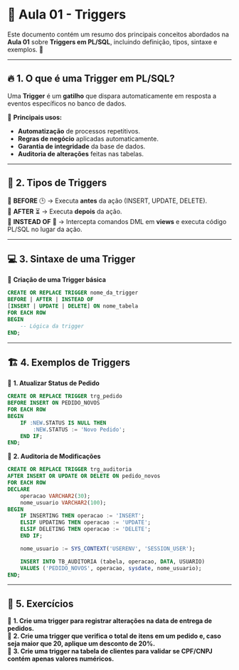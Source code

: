 # 📌 Aula 01 - Triggers  

Este documento contém um resumo dos principais conceitos abordados na **Aula 01** sobre **Triggers em PL/SQL**, incluindo definição, tipos, sintaxe e exemplos. 🚀  

---  

## 🔥 **1. O que é uma Trigger em PL/SQL?**  

Uma **Trigger** é um **gatilho** que dispara automaticamente em resposta a eventos específicos no banco de dados.  

📌 **Principais usos:**  
- **Automatização** de processos repetitivos.  
- **Regras de negócio** aplicadas automaticamente.  
- **Garantia de integridade** da base de dados.  
- **Auditoria de alterações** feitas nas tabelas.  

---

## 🎯 **2. Tipos de Triggers**  

📌 **BEFORE** 🕒 → Executa **antes** da ação (INSERT, UPDATE, DELETE).  
📌 **AFTER** ⏳ → Executa **depois** da ação.  
📌 **INSTEAD OF** 🚀 → Intercepta comandos DML em **views** e executa código PL/SQL no lugar da ação.  

---

## 💻 **3. Sintaxe de uma Trigger**  

📌 **Criação de uma Trigger básica**  
```sql
CREATE OR REPLACE TRIGGER nome_da_trigger
BEFORE | AFTER | INSTEAD OF
[INSERT | UPDATE | DELETE] ON nome_tabela
FOR EACH ROW
BEGIN
    -- Lógica da trigger
END;
```

---

## 🏗 **4. Exemplos de Triggers**  

📌 **1. Atualizar Status de Pedido**  
```sql
CREATE OR REPLACE TRIGGER trg_pedido
BEFORE INSERT ON PEDIDO_NOVOS
FOR EACH ROW
BEGIN
    IF :NEW.STATUS IS NULL THEN
        :NEW.STATUS := 'Novo Pedido';
    END IF;
END;
```

📌 **2. Auditoria de Modificações**  
```sql
CREATE OR REPLACE TRIGGER trg_auditoria
AFTER INSERT OR UPDATE OR DELETE ON pedido_novos
FOR EACH ROW
DECLARE
    operacao VARCHAR2(30);
    nome_usuario VARCHAR2(100);
BEGIN
    IF INSERTING THEN operacao := 'INSERT';
    ELSIF UPDATING THEN operacao := 'UPDATE';
    ELSIF DELETING THEN operacao := 'DELETE';
    END IF;

    nome_usuario := SYS_CONTEXT('USERENV', 'SESSION_USER');

    INSERT INTO TB_AUDITORIA (tabela, operacao, DATA, USUARIO)
    VALUES ('PEDIDO_NOVOS', operacao, sysdate, nome_usuario);
END;
```

---

## 🏁 **5. Exercícios**  

📌 **1. Crie uma trigger para registrar alterações na data de entrega de pedidos.**  
📌 **2. Crie uma trigger que verifica o total de itens em um pedido e, caso seja maior que 20, aplique um desconto de 20%.**  
📌 **3. Crie uma trigger na tabela de clientes para validar se CPF/CNPJ contém apenas valores numéricos.**  
